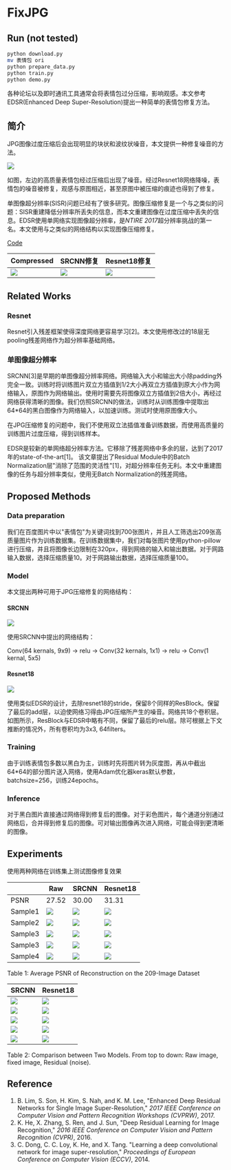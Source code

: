 # FixJPG

## Run (not tested)

```bash
python download.py
mv 表情包 ori
python prepare_data.py
python train.py
python demo.py
```

各种论坛以及即时通讯工具通常会将表情包过分压缩，影响观感。本文参考EDSR(Enhanced Deep Super-Resolution)提出一种简单的表情包修复方法。

## 简介

JPG图像过度压缩后会出现明显的块状和波纹状噪音，本文提供一种修复噪音的方法。

![](https://raw.githubusercontent.com/zyayoung/FixJPG/master/demo/demo_resnet18srhead.jpg)

如图，左边的高质量表情包经过压缩后出现了噪音。经过Resnet18网络降噪，表情包的噪音被修复，观感与原图相近，甚至原图中被压缩的痕迹也得到了修复。

单图像超分辨率(SISR)问题已经有了很多研究。图像压缩修复是一个与之类似的问题：SISR重建降低分辨率所丢失的信息，而本文重建图像在过度压缩中丢失的信息。EDSR使用单网络实现图像超分辨率，是*NTIRE 2017*超分辨率挑战的第一名。本文使用与之类似的网络结构以实现图像压缩修复。

[Code](https://github.com/zyayoung/FixJPG)

| Compressed                                                                      | SRCNN修复                                                                           | Resnet18修复                                                                             |
| ------------------------------------------------------------------------- | ------------------------------------------------------------------------------- | ------------------------------------------------------------------------------------ |
| ![](https://raw.githubusercontent.com/zyayoung/FixJPG/master/demo/xh.jpg) | ![](https://raw.githubusercontent.com/zyayoung/FixJPG/master/demo/y_srcnnh.jpg) | ![](https://raw.githubusercontent.com/zyayoung/FixJPG/master/demo/y_resnet18srh.jpg) |


## Related Works

### Resnet

Resnet引入残差框架使得深度网络更容易学习[2]。本文使用修改过的18层无pooling残差网络作为超分辨率基础网络。

### 单图像超分辨率

SRCNN[3]是早期的单图像超分辨率网络。网络输入大小和输出大小除padding外完全一致。训练时将训练图片双立方插值到1/2大小再双立方插值到原大小作为网络输入，原图作为网络输出。使用时需要先将图像双立方插值到2倍大小，再经过网络获得清晰的图像。我们仿照SRCNN的做法，训练时从训练图像中提取出64*64的黑白图像作为网络输入，以加速训练。测试时使用原图像大小。

在JPG压缩修复的问题中，我们不使用双立法插值准备训练数据，而使用高质量的训练图片过度压缩，得到训练样本。

EDSR是较新的单网络超分辨率方法。它移除了残差网络中多余的层，达到了2017年的state-of-the-art[1]。 该文章提出了Residual Module中的Batch Normalization层"消除了范围的灵活性"[1]，对超分辨率任务无利。本文中重建图像的任务与超分辨率类似，使用无Batch Normalization的残差网络。

## Proposed Methods

### Data preparation

我们在百度图片中以"表情包"为关键词找到700张图片，并且人工筛选出209张高质量图片作为训练数据集。在训练数据集中，我们对每张图片使用python-pillow进行压缩，并且将图像长边限制在320px，得到网络的输入和输出数据。对于网路输入数据，选择压缩质量10。对于网路输出数据，选择压缩质量100。

### Model

本文提出两种可用于JPG压缩修复的网络结构：

#### SRCNN

![](https://raw.githubusercontent.com/zyayoung/FixJPG/master/demo/srcnn.jpg)

使用SRCNN中提出的网络结构：

Conv(64 kernals, 9x9) -> relu -> Conv(32 kernals, 1x1) -> relu -> Conv(1 kernal, 5x5)

#### Resnet18

![](https://raw.githubusercontent.com/zyayoung/FixJPG/master/demo/resnet18sr.jpg)

使用类似EDSR的设计，去除resnet18的stride，保留8个同样的ResBlock。保留了最后的add层，以迫使网络习得由JPG压缩所产生的噪音。网络共18个卷积层。如图所示，ResBlock与EDSR中略有不同，保留了最后的relu层。除可根据上下文推断的情况外，所有卷积均为3x3, 64filters。

### Training

由于训练表情包多数以黑白为主，训练时先将图片转为灰度图，再从中截出64*64的部分图片送入网络，使用Adam优化器keras默认参数，batchsize=256，训练24epochs。

### Inference

对于黑白图片直接通过网络得到修复后的图像。对于彩色图片，每个通道分别通过网络后，合并得到修复后的图像。可对输出图像再次进入网络，可能会得到更清晰的图像。

## Experiments

使用两种网络在训练集上测试图像修复效果

|         | Raw                                                                       | SRCNN                                                                           | Resnet18                                                                             |
| ------- | ------------------------------------------------------------------------- | ------------------------------------------------------------------------------- | ------------------------------------------------------------------------------------ |
| PSNR    | 27.52                                                                     | 30.00                                                                           | 31.31                                                                                |
| Sample1 | ![](https://raw.githubusercontent.com/zyayoung/FixJPG/master/demo/x.jpg)  | ![](https://raw.githubusercontent.com/zyayoung/FixJPG/master/demo/y_srcnn.jpg)  | ![](https://raw.githubusercontent.com/zyayoung/FixJPG/master/demo/y_resnet18sr.jpg)  |
| Sample2 | ![](https://raw.githubusercontent.com/zyayoung/FixJPG/master/demo/x1.jpg) | ![](https://raw.githubusercontent.com/zyayoung/FixJPG/master/demo/y_srcnn1.jpg) | ![](https://raw.githubusercontent.com/zyayoung/FixJPG/master/demo/y_resnet18sr1.jpg) |
| Sample3 | ![](https://raw.githubusercontent.com/zyayoung/FixJPG/master/demo/x2.jpg) | ![](https://raw.githubusercontent.com/zyayoung/FixJPG/master/demo/y_srcnn2.jpg) | ![](https://raw.githubusercontent.com/zyayoung/FixJPG/master/demo/y_resnet18sr2.jpg) |
| Sample3 | ![](https://raw.githubusercontent.com/zyayoung/FixJPG/master/demo/x3.jpg) | ![](https://raw.githubusercontent.com/zyayoung/FixJPG/master/demo/y_srcnn3.jpg) | ![](https://raw.githubusercontent.com/zyayoung/FixJPG/master/demo/y_resnet18sr3.jpg) |
| Sample4 | ![](https://raw.githubusercontent.com/zyayoung/FixJPG/master/demo/xh.jpg) | ![](https://raw.githubusercontent.com/zyayoung/FixJPG/master/demo/y_srcnnh.jpg) | ![](https://raw.githubusercontent.com/zyayoung/FixJPG/master/demo/y_resnet18srh.jpg) |

Table 1: Average PSNR of Reconstruction on the 209-Image Dataset

| SRCNN                                                                              | Resnet18                                                                                |
| ---------------------------------------------------------------------------------- | --------------------------------------------------------------------------------------- |
| ![](https://raw.githubusercontent.com/zyayoung/FixJPG/master/demo/demo_srcnn.jpg)  | ![](https://raw.githubusercontent.com/zyayoung/FixJPG/master/demo/demo_resnet18sr.jpg)  |
| ![](https://raw.githubusercontent.com/zyayoung/FixJPG/master/demo/demo_srcnn1.jpg) | ![](https://raw.githubusercontent.com/zyayoung/FixJPG/master/demo/demo_resnet18sr1.jpg) |
| ![](https://raw.githubusercontent.com/zyayoung/FixJPG/master/demo/demo_srcnn2.jpg) | ![](https://raw.githubusercontent.com/zyayoung/FixJPG/master/demo/demo_resnet18sr2.jpg) |
| ![](https://raw.githubusercontent.com/zyayoung/FixJPG/master/demo/demo_srcnn3.jpg) | ![](https://raw.githubusercontent.com/zyayoung/FixJPG/master/demo/demo_resnet18sr3.jpg) |
| ![](https://raw.githubusercontent.com/zyayoung/FixJPG/master/demo/demo_srcnnh.jpg) | ![](https://raw.githubusercontent.com/zyayoung/FixJPG/master/demo/demo_resnet18srh.jpg) |

Table 2: Comparison between Two Models. From top to down: Raw image, fixed image, Residual (noise).

## Reference

1. B. Lim, S. Son, H. Kim, S. Nah, and K. M. Lee, "Enhanced Deep Residual Networks for Single Image Super-Resolution," *2017 IEEE Conference on Computer Vision and Pattern Recognition Workshops (CVPRW)*, 2017.
2. K. He, X. Zhang, S. Ren, and J. Sun, "Deep Residual Learning for Image Recognition," *2016 IEEE Conference on Computer Vision and Pattern Recognition (CVPR)*, 2016.
3. C. Dong, C. C. Loy, K. He, and X. Tang.  "Learning a deep convolutional network for image super-resolution," *Proceedings of European Conference on Computer Vision (ECCV)*, 2014.
